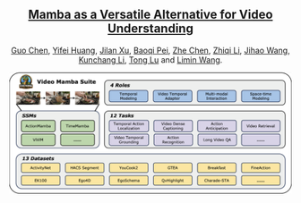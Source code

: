 <div align="center">

<h2><a href="">Mamba as a Versatile Alternative for Video Understanding</a></h2>

[Guo Chen](https://scholar.google.com/citations?user=lRj3moAAAAAJ), [Yifei Huang](https://scholar.google.com/citations?user=RU8gNcgAAAAJ), [Jilan Xu](https://scholar.google.com/citations?user=mf2U64IAAAAJ), [Baoqi Pei](), [Zhe Chen](https://scholar.google.com/citations?user=j1rq_lYAAAAJ), [Zhiqi Li](https://scholar.google.com/citations?user=H2fJLqEAAAAJ), [Jihao Wang](), [Kunchang Li](https://scholar.google.com/citations?user=D4tLSbsAAAAJ), [Tong Lu]() and [Limin Wang]().

</div>


![teaser](./assets/teaser.jpg)
